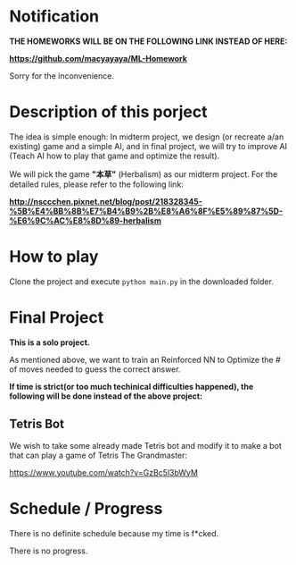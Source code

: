# Notification

**THE HOMEWORKS WILL BE ON THE FOLLOWING LINK INSTEAD OF HERE:**

**https://github.com/macyayaya/ML-Homework**

Sorry for the inconvenience.

# Description of this porject

The idea is simple enough: In midterm project, we design (or recreate a/an existing) game and a simple AI, and in final project, we will try to improve AI (Teach AI how to play that game and optimize the result).

We will pick the game **"本草"** (Herbalism) as our midterm project. For the detailed rules, please refer to the following link:

**http://nsccchen.pixnet.net/blog/post/218328345-%5B%E4%BB%8B%E7%B4%B9%2B%E8%A6%8F%E5%89%87%5D-%E6%9C%AC%E8%8D%89-herbalism**

# How to play

Clone the project and execute `python main.py` in the downloaded folder.

# Final Project

**This is a solo project.**

As mentioned above, we want to train an Reinforced NN to Optimize the # of moves needed to guess the correct answer. 

**If time is strict(or too much techinical difficulties happened), the following will be done instead of the above project:**

## Tetris Bot

We wish to take some already made Tetris bot and modify it to make a bot that can play a game of Tetris The Grandmaster:

https://www.youtube.com/watch?v=GzBc5l3bWyM

# Schedule / Progress

There is no definite schedule because my time is f\*cked.

There is no progress.
